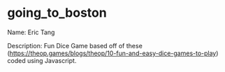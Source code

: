 # going_to_boston

Name: Eric Tang

Description: Fun Dice Game based off of these (https://theop.games/blogs/theop/10-fun-and-easy-dice-games-to-play) coded using Javascript. 
